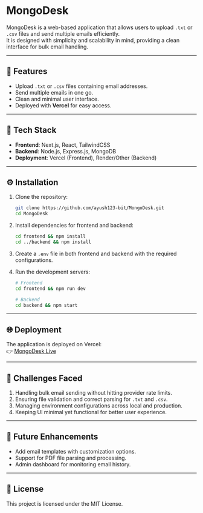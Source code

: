 # MongoDesk

MongoDesk is a web-based application that allows users to upload `.txt` or `.csv` files and send multiple emails efficiently.  
It is designed with simplicity and scalability in mind, providing a clean interface for bulk email handling.

---

## 🚀 Features
- Upload `.txt` or `.csv` files containing email addresses.
- Send multiple emails in one go.
- Clean and minimal user interface.
- Deployed with **Vercel** for easy access.

---

## 📂 Tech Stack
- **Frontend**: Next.js, React, TailwindCSS
- **Backend**: Node.js, Express.js, MongoDB
- **Deployment**: Vercel (Frontend), Render/Other (Backend)

---

## ⚙️ Installation

1. Clone the repository:
   ```bash
   git clone https://github.com/ayush123-bit/MongoDesk.git
   cd MongoDesk
   ```

2. Install dependencies for frontend and backend:
   ```bash
   cd frontend && npm install
   cd ../backend && npm install
   ```

3. Create a `.env` file in both frontend and backend with the required configurations.

4. Run the development servers:
   ```bash
   # Frontend
   cd frontend && npm run dev

   # Backend
   cd backend && npm start
   ```

---

## 🌐 Deployment
The application is deployed on Vercel:  
👉 [MongoDesk Live](https://mongo-desk-frontend.vercel.app/)

---

## 🔑 Challenges Faced
1. Handling bulk email sending without hitting provider rate limits.  
2. Ensuring file validation and correct parsing for `.txt` and `.csv`.  
3. Managing environment configurations across local and production.  
4. Keeping UI minimal yet functional for better user experience.  

---

## 📌 Future Enhancements
- Add email templates with customization options.  
- Support for PDF file parsing and processing.  
- Admin dashboard for monitoring email history.  

---

## 📝 License
This project is licensed under the MIT License.
